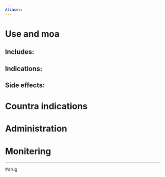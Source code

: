 ```yaml
---
Aliases:
---
```

# Use and moa
## Includes:
## Indications:
## Side effects:
# Countra indications
# Administration 
# Monitering 

---
#drug 